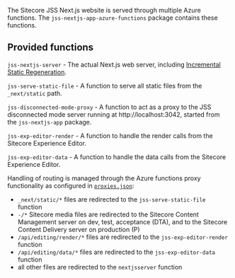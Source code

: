 The Sitecore JSS Next.js website is served through multiple Azure functions. The `jss-nextjs-app-azure-functions` package contains these functions.

## Provided functions

`jss-nextjs-server` - The actual Next.js web server, including [Incremental Static Regeneration](https://nextjs.org/docs/basic-features/data-fetching#incremental-static-regeneration).

`jss-serve-static-file` - A function to serve all static files from the `_next/static` path.

`jss-disconnected-mode-proxy` - A function to act as a proxy to the JSS disconnected mode server running at http://localhost:3042, started from the `jss-nextjs-app` package.

`jss-exp-editor-render` - A function to handle the render calls from the Sitecore Experience Editor.

`jss-exp-editor-data` - A function to handle the data calls from the Sitecore Experience Editor.

Handling of routing is managed through the Azure functions proxy functionality as configured in [`proxies.json`](proxies.json):

- `_next/static/*` files are redirected to the `jss-serve-static-file` function
- `-/*` Sitecore media files are redirected to the Sitecore Content Management server on dev, test, acceptance (DTA), and to the Sitecore Content Delivery server on production (P)
- `/api/editing/render/*` files are redirected to the `jss-exp-editor-render` function
- `/api/editing/data/*` files are redirected to the `jss-exp-editor-data` function
- all other files are redirected to the `nextjsserver` function